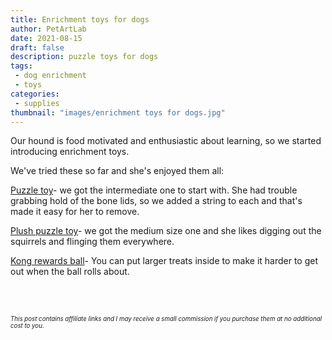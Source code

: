 ```yaml
---
title: Enrichment toys for dogs
author: PetArtLab
date: 2021-08-15
draft: false
description: puzzle toys for dogs
tags:
 - dog enrichment
 - toys
categories:
 - supplies
thumbnail: "images/enrichment toys for dogs.jpg"
---
```


Our hound is food motivated and enthusiastic about learning, so we started introducing enrichment toys.

We've tried these so far and she's enjoyed them all:

[Puzzle toy](https://amzn.to/3nbyRw8)- we got the intermediate one to start with. She had trouble grabbing hold of the bone lids, so we added a string to each and that's made it easy for her to remove. 

[Plush puzzle toy](https://amzn.to/3jSBkti)- we got the medium size one and she likes digging out the squirrels and flinging them everywhere. 

[Kong rewards ball](https://fetch.co.uk/kong-rewards-ball-treat-dispensing-dog-toy-large-448503011)- You can put larger treats inside to make it harder to get out when the ball rolls about.
<br>


<br>


<br>



<sub><sup>_This post contains affiliate links and I may receive a small commission if you purchase them at no additional cost to you._</sup></sub>